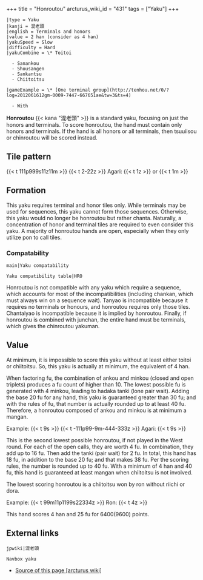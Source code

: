 +++
title = "Honroutou"
arcturus_wiki_id = "431"
tags = ["Yaku"]
+++

```yaku
|type = Yaku
|kanji = 混老頭
|english = Terminals and honors
|value = 2 han (consider as 4 han)
|yakuSpeed = Slow
|difficulty = Hard
|yakuCombine = \* Toitoi

  - Sanankou
  - Shousangen
  - Sankantsu
  - Chiitoitsu

|gameExample = \* [One terminal group](http://tenhou.net/0/?log=2012061612gm-0009-7447-667651ae&tw=3&ts=4)

  - With

```

**Honroutou** {{< kana "混老頭" >}} is a standard yaku, focusing on just the honors and terminals.
To score honroutou, the hand must contain only honors and terminals. If the hand is all honors or
all terminals, then tsuuiisou or chinroutou will be scored instead.

## Tile pattern

{{< t 111p999s11z11m >}} {{< t 2-22z >}} Agari: {{< t 1z >}} or {{< t 1m >}}

## Formation

This yaku requires terminal and honor tiles only. While terminals may be used for sequences, this
yaku cannot form those sequences. Otherwise, this yaku would no longer be honroutou but rather
chanta. Naturally, a concentration of honor and terminal tiles are required to even consider this
yaku. A majority of honroutou hands are open, especially when they only utilize pon to call tiles.

### Compatability

`main|Yaku compatability`

`Yaku compatibility table|HRO`

Honroutou is not compatible with any yaku which require a sequence, which accounts for most of the
incompatibilities (including chankan, which must always win on a sequence wait). Tanyao is
incompatible because it requires no terminals or honours, and honroutou requires only those tiles.
Chantaiyao is incompatible because it is implied by honroutou. Finally, if honroutou is combined
with junchan, the entire hand must be terminals, which gives the chinroutou yakuman.

## Value

At minimum, it is impossible to score this yaku without at least either toitoi or chiitoitsu. So,
this yaku is actually at minimum, the equivalent of 4 han.

When factoring fu, the combination of ankou and minkou (closed and open triplets) produces a fu
count of higher than 10. The lowest possible fu is generated with 4 minkou, leading to hadaka tanki
(lone pair wait). Adding the base 20 fu for any hand, this yaku is guaranteed greater than 30 fu;
and with the rules of fu, that number is actually rounded up to at least 40 fu. Therefore, a
honroutou composed of ankou and minkou is at minimum a mangan.

Example: {{< t 9s >}} {{< t -111p99-9m-444-333z >}} Agari: {{< t 9s >}}

This is the second lowest possible honroutou, if not played in the West round. For each of the open
calls, they are worth 4 fu. In combination, they add up to 16 fu. Then add the tanki (pair wait) for
2 fu. In total, this hand has 18 fu, in addition to the base 20 fu; and that makes 38 fu. Per the
scoring rules, the number is rounded up to 40 fu. With a minimum of 4 han and 40 fu, this hand is
guaranteed at least mangan when chiitoitsu is not involved.

The lowest scoring honroutou is a chiitoitsu won by ron without riichi or dora.

Example: {{< t 99m11p1199s22334z >}} Ron: {{< t 4z >}}

This hand scores 4 han and 25 fu for 6400(9600) points.

## External links

`jpwiki|混老頭`

`Navbox yaku`

- [Source of this page [arcturus wiki]](http://arcturus.su/wiki/Honroutou)
